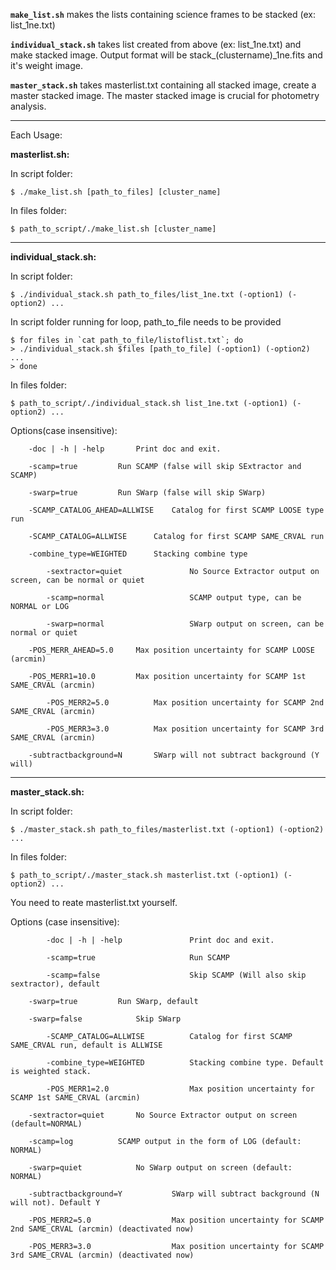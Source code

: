

**`make_list.sh`** makes the lists containing science frames to be stacked (ex: list_1ne.txt)

**`individual_stack.sh`** takes list created from above (ex: list_1ne.txt) and make stacked image.
Output format will be stack_(clustername)_1ne.fits and it's weight image.

**`master_stack.sh`** takes masterlist.txt containing all stacked image, create a master stacked image.
The master stacked image is crucial for photometry analysis.

---------------------------------------------------------------

Each Usage:

**masterlist.sh:**

In script folder:

`$ ./make_list.sh [path_to_files] [cluster_name]`

In files folder:

`$ path_to_script/./make_list.sh [cluster_name]`

---------------------------------------------------------------

**individual_stack.sh:**

In script folder:

`$ ./individual_stack.sh path_to_files/list_1ne.txt (-option1) (-option2) ...`

In script folder running for loop, path_to_file needs to be provided

```
$ for files in `cat path_to_file/listoflist.txt`; do
> ./individual_stack.sh $files [path_to_file] (-option1) (-option2) ...
> done
```

In files folder:

`$ path_to_script/./individual_stack.sh list_1ne.txt (-option1) (-option2) ...`

Options(case insensitive):

```
	-doc | -h | -help		Print doc and exit.

	-scamp=true			Run SCAMP (false will skip SExtractor and SCAMP)

	-swarp=true			Run SWarp (false will skip SWarp)

	-SCAMP_CATALOG_AHEAD=ALLWISE	Catalog for first SCAMP LOOSE type run

	-SCAMP_CATALOG=ALLWISE		Catalog for first SCAMP SAME_CRVAL run

	-combine_type=WEIGHTED		Stacking combine type

        -sextractor=quiet               No Source Extractor output on screen, can be normal or quiet

        -scamp=normal                   SCAMP output type, can be NORMAL or LOG

        -swarp=normal                   SWarp output on screen, can be normal or quiet

	-POS_MERR_AHEAD=5.0		Max position uncertainty for SCAMP LOOSE (arcmin)

	-POS_MERR1=10.0			Max position uncertainty for SCAMP 1st SAME_CRVAL (arcmin)

        -POS_MERR2=5.0			Max position uncertainty for SCAMP 2nd SAME_CRVAL (arcmin)

        -POS_MERR3=3.0			Max position uncertainty for SCAMP 3rd SAME_CRVAL (arcmin)

	-subtractbackground=N		SWarp will not subtract background (Y will)
```

---------------------------------------------------------------

**master_stack.sh:**

In script folder:

`$ ./master_stack.sh path_to_files/masterlist.txt (-option1) (-option2) ...`

In files folder:

`$ path_to_script/./master_stack.sh masterlist.txt (-option1) (-option2) ...`

You need to reate masterlist.txt yourself.

Options (case insensitive):

```
        -doc | -h | -help               Print doc and exit.

        -scamp=true                     Run SCAMP

        -scamp=false                    Skip SCAMP (Will also skip sextractor), default

	-swarp=true			Run SWarp, default

	-swarp=false			Skip SWarp

        -SCAMP_CATALOG=ALLWISE          Catalog for first SCAMP SAME_CRVAL run, default is ALLWISE

        -combine_type=WEIGHTED          Stacking combine type. Default is weighted stack.

        -POS_MERR1=2.0                  Max position uncertainty for SCAMP 1st SAME_CRVAL (arcmin)

	-sextractor=quiet		No Source Extractor output on screen (default=NORMAL)

	-scamp=log			SCAMP output in the form of LOG (default: NORMAL)

	-swarp=quiet			No SWarp output on screen (default: NORMAL)

	-subtractbackground=Y           SWarp will subtract background (N will not). Default Y

	-POS_MERR2=5.0                  Max position uncertainty for SCAMP 2nd SAME_CRVAL (arcmin) (deactivated now)

	-POS_MERR3=3.0                  Max position uncertainty for SCAMP 3rd SAME_CRVAL (arcmin) (deactivated now)
```




